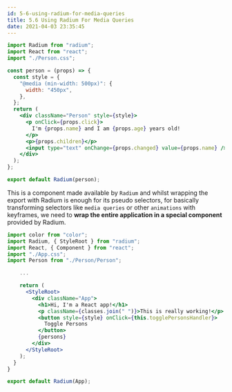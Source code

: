 ```yaml
---
id: 5-6-using-radium-for-media-queries
title: 5.6 Using Radium For Media Queries
date: 2021-04-03 23:35:45
---
```


```jsx title="Person.js" {1,6-9,12,22}
import Radium from "radium";
import React from "react";
import "./Person.css";

const person = (props) => {
  const style = {
    "@media (min-width: 500px)": {
      width: "450px",
    },
  };
  return (
    <div className="Person" style={style}>
      <p onClick={props.click}>
        I'm {props.name} and I am {props.age} years old!
      </p>
      <p>{props.children}</p>
      <input type="text" onChange={props.changed} value={props.name} />
    </div>
  );
};

export default Radium(person);
```

This is a component made available by `Radium` and whilst wrapping the export with Radium is enough for its pseudo selectors, for basically transforming selectors like `media queries` or other `animations` with keyframes, we need to **wrap the entire application in a special component** provided by Radium.

```jsx title="App.js" {2,10,19}
import color from "color";
import Radium, { StyleRoot } from "radium";
import React, { Component } from "react";
import "./App.css";
import Person from "./Person/Person";

    ...

    return (
      <StyleRoot>
        <div className="App">
          <h1>Hi, I'm a React app!</h1>
          <p className={classes.join(" ")}>This is really working!</p>
          <button style={style} onClick={this.togglePersonsHandler}>
            Toggle Persons
          </button>
          {persons}
        </div>
      </StyleRoot>
    );
  }
}

export default Radium(App);
```
